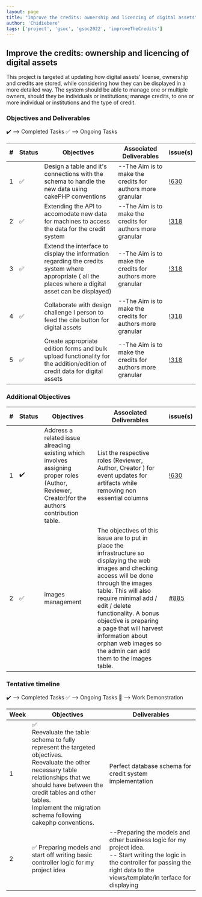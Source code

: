 ```yaml
---
layout: page
title: "Improve the credits: ownership and licencing of digital assets"
author: 'Chidiebere'
tags: ['project', 'gsoc', 'gsoc2022', 'improveTheCredits']
---
```



## Improve the credits: ownership and licencing of digital assets

This project is targeted at updating how digital assets’ license, ownership
and credits are stored, while considering how they can be displayed in a
more detailed way. The system should be able to manage one or multiple owners, should they be individuals or institutions; manage credits, to one or more individual or institutions and the type of credit. 

### Objectives and Deliverables

:heavy_check_mark: --> Completed Tasks  :white_check_mark: --> Ongoing Tasks

| \# | Status  | Objectives                    | Associated Deliverables         | issue(s) |
| --- | --- | ----------------------------- | ---------------------------------------------- | -------- |
| 1 |:white_check_mark:| Design a table and it's connections with the schema to handle the new data using cakePHP conventions | --The Aim is to make the credits for authors more granular | [!630](https://gitlab.com/cdli/framework/-/merge_requests/630) |
| 2 |:white_check_mark:| Extending the API to accomodate new data for machines to access the data for the credit system| --The Aim is to make the credits for authors more granular | [!318]() |
| 3 |:white_check_mark:| Extend the interface to display the information regarding the credits system where appropriate ( all the places where a digital asset can be displayed) | --The Aim is to make the credits for authors more granular | [!318]() |
| 4 |:white_check_mark:| Collaborate with design challenge I person to feed the cite button for digital assets| --The Aim is to make the credits for authors more granular | [!318]() |
| 5 |:white_check_mark:| Create appropriate edition forms and bulk upload functionality for the addition/edition of credit data for digital assets | --The Aim is to make the credits for authors more granular | [!318]() |



### Additional Objectives

| \# | Status  | Objectives         | Associated Deliverables                                             | issue(s) |
| --- | --- | ------------------ | ------------------------------------------------------------------- | -------- |
| 1 | :heavy_check_mark: |  Address a related issue alreading existing which involves assigning proper roles (Author, Reviewer, Creator)for the authors contribution table.  | List the respective roles (Reviewer, Author, Creator ) for event updates for artifacts while removing non essential columns | [!630](https://gitlab.com/cdli/framework/-/merge_requests/630)   |
| 2 | :white_check_mark: | images management | The objectives of this issue are to put in place the infrastructure so displaying the web images and checking access will be done through the images table. This will also require minimal add / edit / delete functionality. A bonus objective is preparing a page that will harvest information about orphan web images so the admin can add them to the images table. |    [#885](https://gitlab.com/cdli/framework/-/issues/885)     |


### Tentative timeline

:heavy_check_mark: --> Completed Tasks  :white_check_mark: --> Ongoing Tasks  :raised_hands: --> Work Demonstration

| Week  |Objectives | Deliverables |
|---|---|---|
|1| :white_check_mark: <br/> Reevaluate the table schema to fully represent the targeted objectives. <br/> Reevaluate the other necessary table relationships that we should have between the credit tables and other tables. <br/> Implement the migration schema following cakephp conventions. | Perfect database schema for credit system implementation |
|2| :white_check_mark: Preparing models and start off writing basic controller logic for my project idea |--Preparing the models and other business logic for my project idea.  <br> -- Start writing the logic in the controller for passing the right data to the views/template/in terface for displaying 
